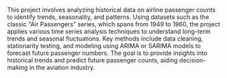 This project involves analyzing historical data on airline passenger counts to identify trends, seasonality, and patterns. Using datasets such as the classic "Air Passengers" series, which spans from 1949 to 1960, the project applies various time series analysis techniques to understand long-term trends and seasonal fluctuations. Key methods include data cleaning, stationarity testing, and modeling using ARIMA or SARIMA models to forecast future passenger numbers. The goal is to provide insights into historical trends and predict future passenger counts, aiding decision-making in the aviation industry.
